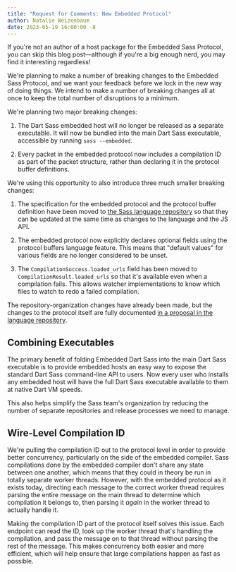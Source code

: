 ```yaml
---
title: "Request for Comments: New Embedded Protocol"
author: Natalie Weizenbaum
date: 2023-05-19 16:00:00 -8
---
```


If you're not an author of a host package for the Embedded Sass Protocol, you
can skip this blog post—although if you're a big enough nerd, you may find it
interesting regardless!

We're planning to make a number of breaking changes to the Embedded Sass
Protocol, and we want your feedback before we lock in the new way of doing
things. We intend to make a number of breaking changes all at once to keep the
total number of disruptions to a minimum.

We're planning two major breaking changes:

1. The Dart Sass embedded host will no longer be released as a separate
   executable. It will now be bundled into the main Dart Sass executable,
   accessible by running `sass --embedded`.

2. Every packet in the embedded protocol now includes a compilation ID as part
   of the packet structure, rather than declaring it in the protocol buffer
   definitions.

We're using this opportunity to also introduce three much smaller breaking
changes:

1. The specification for the embedded protocol and the protocol buffer
   definition have been moved to [the Sass language repository] so that they can
   be updated at the same time as changes to the language and the JS API.

   [the Sass language repository]: https://github.com/sass/sass/blob/main/spec/embedded-protocol.md

2. The embedded protocol now explicitly declares optional fields using the
   protocol buffers language feature. This means that "default values" for
   various fields are no longer considered to be unset.

3. The `CompilationSuccess.loaded_urls` field has been moved to
   `CompilationResult.loaded_urls` so that it's available even when a
   compilation fails. This allows watcher implementations to know which files to
   watch to redo a failed compilation.

The repository-organization changes have already been made, but the changes to
the protocol itself are fully documented [in a proposal in the language
repository].

[in a proposal in the language repository]: https://github.com/sass/sass/blob/main/accepted/embedded-protocol-2.md

## Combining Executables

The primary benefit of folding Embedded Dart Sass into the main Dart Sass
executable is to provide embedded hosts an easy way to expose the standard Dart
Sass command-line API to users. Now every user who installs any embedded host
will have the full Dart Sass executable available to them at native Dart VM
speeds.

This also helps simplify the Sass team's organization by reducing the number of
separate repositories and release processes we need to manage.

## Wire-Level Compilation ID

We're pulling the compilation ID out to the protocol level in order to provide
better concurrency, particularly on the side of the embedded compiler. Sass
compilations done by the embedded compiler don't share any state between one
another, which means that they could in theory be run in totally separate worker
threads. However, with the embedded protocol as it exists today, directing each
message to the correct worker thread requires parsing the entire message on the
main thread to determine which compilation it belongs to, then parsing it
_again_ in the worker thread to actually handle it.

Making the compilation ID part of the protocol itself solves this issue. Each
endpoint can read the ID, look up the worker thread that's handling the
compilation, and pass the message on to that thread without parsing the rest of
the message. This makes concurrency both easier and more efficient, which will
help ensure that large compilations happen as fast as possible.
